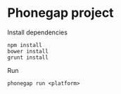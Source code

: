 # Phonegap project

Install dependencies

    npm install
    bower install
    grunt install

Run

    phonegap run <platform>